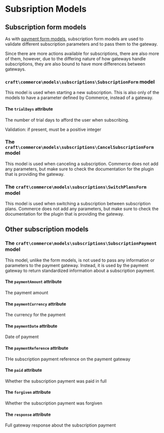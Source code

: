 # Subsription Models

## Subscription form models

As with [payment form models](payment-form-models.md), subscription form models are used to validate different subscription parameters and to pass them to the gateway.

Since there are more actions available for subscriptions, there are also more of them, however, due to the differing nature of how gateways handle subscriptions, they are also bound to have more differences between gateways.

### `craft\commerce\models\subscriptions\SubscriptionForm` model

This model is used when starting a new subscription. This is also only of the models to have a parameter defined by Commerce, instead of a gateway.

#### The `trialDays` attribute

The number of trial days to afford the user when subscribing.

Validation: if present, must be a positive integer

### The `craft\commerce\models\subscriptions\CancelSubscriptionForm` model

This model is used when canceling a subscription. Commerce does not add any parameters, but make sure to check the documentation for the plugin that is providing the gateway.

### The `craft\commerce\models\subscriptions\SwitchPlansForm` model

This model is used when switching a subscription between subscription plans. Commerce does not add any parameters, but make sure to check the documentation for the plugin that is providing the gateway.

## Other subscription models

### The `craft\commerce\models\subscriptions\SubscriptionPayment` model

This model, unlike the form models, is not used to pass any information or parameters to the payment gateway. Instead, it is used by the payment gateway to return standardized information about a subscription payment.

#### The `paymentAmount` attribute

The payment amount

#### The `paymentCurrency` attribute

The currency for the payment

#### The `paymentDate` attribute

Date of payment

#### The `paymentReference` attribute

THe subscription payment reference on the payment gateway

#### The `paid` attribute

Whether the subscription payment was paid in full

#### The `forgiven` attribute

Whether the subscription payment was forgiven

#### The `response` attribute

Full gateway response about the subscription payment

